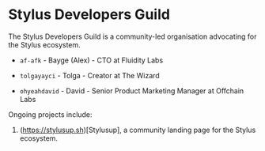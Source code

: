 
# Stylus Developers Guild

The Stylus Developers Guild is a community-led organisation advocating for the Stylus
ecosystem.

- `af-afk` - Bayge (Alex) - CTO at Fluidity Labs

- `tolgayayci` - Tolga - Creator at The Wizard

- `ohyeahdavid` - David - Senior Product Marketing Manager at Offchain Labs

Ongoing projects include:

1. (https://stylusup.sh)[Stylusup], a community landing page for the Stylus ecosystem.
